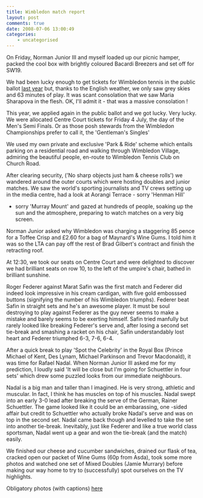 ```yaml
---
title: Wimbledon match report
layout: post
comments: true
date: 2008-07-06 13:00:49
categories:
    - uncategorised
---
```

On Friday, Norman Junior III and myself loaded up our picnic hamper,
packed the cool box with brightly coloured Bacardi Breezers and set off
for SW19.

We had been lucky enough to get tickets for Wimbledon tennis in the
public ballot 
[last year](http://www.nbrightside.com/blog/2007/07/01/under-the-covers-at-wimbledon/)
but, thanks to the English weather, we only saw grey skies and 63
minutes of play. It was scant consolation that we saw Maria Sharapova in
the flesh. OK, I'll admit it - that was a massive consolation !

This year, we applied again in the public ballot and we got lucky. Very
lucky. We were allocated Centre Court tickets for Friday 4 July, the day
of the Men's Semi Finals. Or as those posh stewards from the Wimbledon
Championships prefer to call it, the 'Gentleman's Singles'

We used my own private and exclusive 'Park & Ride' scheme which entails
parking on a residential road and walking through Wimbledon Village,
admiring the beautiful people, en-route to Wimbledon Tennis Club on
Church Road.

After clearing security, ('No sharp objects just ham & cheese rolls') we
wandered around the outer courts which were hosting doubles and junior
matches. We saw the world's sporting journalists and TV crews setting up
in the media centre, had a look at Aorangi Terrace - sorry 'Henman Hill'
- sorry 'Murray Mount' and gazed at hundreds of people, soaking up the
sun and the atmosphere, preparing to watch matches on a very big screen.

Norman Junior asked why Wimbledon was charging a staggering 85 pence for
a Toffee Crisp and &pound;2.60 for a bag of Maynard's Wine Gums. I told him it
was so the LTA can pay off the rest of Brad Gilbert's contract and
finish the retracting roof.

At 12:30, we took our seats on Centre Court and were delighted to
discover we had brilliant seats on row 10, to the left of the umpire's
chair, bathed in brilliant sunshine.

Roger Federer against Marat Safin was the first match and Federer did
indeed look impressive in his cream cardigan, with five gold embosssed
buttons (signifying the number of his Wimbledon triumphs). Federer beat
Safin in straight sets and he's an awesome player. It must be soul
destroying to play against Federer as the guy never seems to make a
mistake and barely seems to be exerting himself. Safin tried manfully
but rarely looked like breaking Federer's serve and, after losing a
second set tie-break and smashing a racket on his chair, Safin
understandably lost heart and Federer triumphed 6-3, 7-6, 6-4.

After a quick break to play 'Spot the Celebrity' in the Royal Box
(Prince Michael of Kent, Des Lynam, Michael Parkinson and Trevor
Macdonald), it was time for Rafael Nadal. When Norman Junior III asked
me for my prediction, I loudly said 'It will be close but I'm going for
Schuettler in four sets' which drew some puzzled looks from our
immediate neighbours.

Nadal is a big man and taller than I imagined. He is very strong,
athletic and muscular. In fact, I think he has muscles on top of his
muscles. Nadal swept into an early 3-0 lead after breaking the serve of
the German, Rainer Schuettler. The game looked like it could be an
embarassing, one -sided affair but credit to Schuettler who actually
broke Nadal's serve and was on top in the second set. Nadal came back
though and levelled to take the set into another tie-break. Inevitably,
just like Federer and like a true world class sportsman, Nadal went up a
gear and won the tie-break (and the match) easily.

We finished our cheese and cucumber sandwiches, drained our flask of
tea, cracked open our packet of Wine Gums (60p from Asda), took some
more photos and watched one set of Mixed Doubles (Jamie Murrary) before
making our way home to try to (successfully) spot ourselves on the TV
highlights.

Obligatory photos (with captions)
[here](http://picasaweb.google.com/nbrightside/Wimbledon2008)
